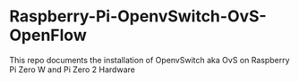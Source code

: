 # Raspberry-Pi-OpenvSwitch-OvS-OpenFlow
This repo documents the installation of OpenvSwitch aka OvS on Raspberry Pi Zero W and Pi Zero 2 Hardware
